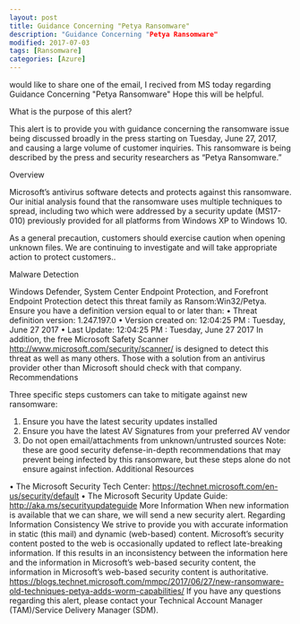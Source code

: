 ```yaml
---
layout: post
title: Guidance Concerning "Petya Ransomware"
description: "Guidance Concerning "Petya Ransomware"
modified: 2017-07-03
tags: [Ransomware]
categories: [Azure]
---     
```

would like to share one of the email, I recived from MS today regarding Guidance Concerning "Petya Ransomware"
Hope this will be helpful.

What is the purpose of this alert?
 
This alert is to provide you with guidance concerning the ransomware issue being discussed broadly in the press starting on Tuesday, June 27, 2017, and causing a large volume of customer inquiries.  This ransomware is being described by the press and security researchers as “Petya Ransomware.”
 
Overview
 
Microsoft’s antivirus software detects and protects against this ransomware. Our initial analysis found that the ransomware uses multiple techniques to spread, including two which were addressed by a security update (MS17-010) previously provided for all platforms from Windows XP to Windows 10. 
 
As a general precaution, customers should exercise caution when opening unknown files. We are continuing to investigate and will take appropriate action to protect customers..
 
Malware Detection
 
Windows Defender, System Center Endpoint Protection, and Forefront Endpoint Protection detect this threat family as Ransom:Win32/Petya. Ensure you have a definition version equal to or later than:
•	Threat definition version: 1.247.197.0
•	Version created on: 12:04:25 PM : Tuesday, June 27 2017
•	Last Update: 12:04:25 PM : Tuesday, June 27 2017
In addition, the free Microsoft Safety Scanner http://www.microsoft.com/security/scanner/ is designed to detect this threat as well as many others.
Those with a solution from an antivirus provider other than Microsoft should check with that company.
Recommendations
 
Three specific steps customers can take to mitigate against new ransomware:  
1.	Ensure you have the latest security updates installed
2.	Ensure you have the latest AV Signatures from your preferred AV vendor
3.	Do not open email/attachments from unknown/untrusted sources
Note:  these are good security defense-in-depth recommendations that may prevent being infected by this ransomware, but these steps alone do not ensure against infection. 
Additional Resources
 
•	The Microsoft Security Tech Center: https://technet.microsoft.com/en-us/security/default 
•	The Microsoft Security Update Guide: http://aka.ms/securityupdateguide 
More Information
When new information is available that we can share, we will send a new security alert. 
Regarding Information Consistency
We strive to provide you with accurate information in static (this mail) and dynamic (web-based) content. Microsoft’s security content posted to the web is occasionally updated to reflect late-breaking information. If this results in an inconsistency between the information here and the information in Microsoft’s web-based security content, the information in Microsoft’s web-based security content is authoritative.
https://blogs.technet.microsoft.com/mmpc/2017/06/27/new-ransomware-old-techniques-petya-adds-worm-capabilities/
If you have any questions regarding this alert, please contact your Technical Account Manager (TAM)/Service Delivery Manager (SDM).
